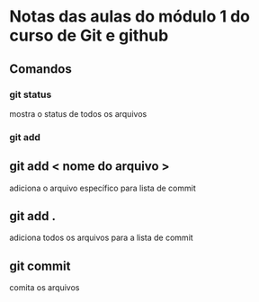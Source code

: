 # Notas das aulas do módulo 1 do curso de Git e github

## Comandos

### git status
mostra o status de todos os arquivos

### git add
## git add < nome do arquivo >
adiciona o arquivo específico para lista de commit

## git add .
adiciona todos os arquivos para a lista de commit

## git commit
comita os arquivos